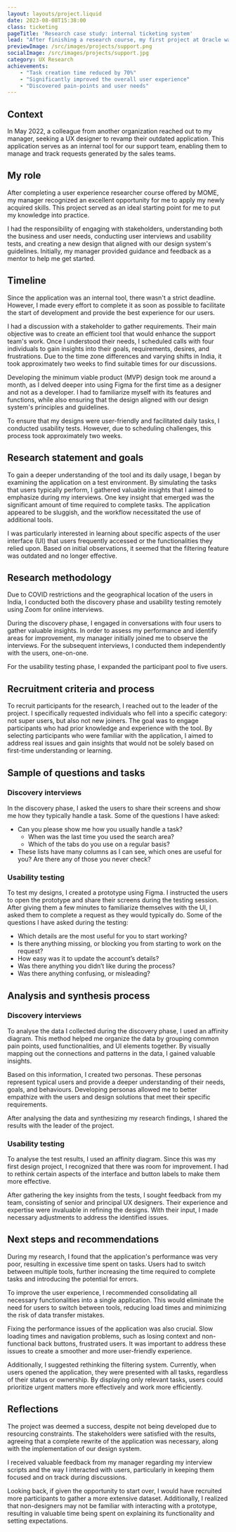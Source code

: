 ```yaml
---
layout: layouts/project.liquid
date: 2023-08-08T15:38:00
class: ticketing
pageTitle: 'Research case study: internal ticketing system'
lead: "After finishing a research course, my first project at Oracle was to study our internal ticketing system. I wanted to find out what wasn't working well and how we could make it better for everyone using it."
previewImage: /src/images/projects/support.png
socialImage: /src/images/projects/support.jpg
category: UX Research
achievements:
    - "Task creation time reduced by 70%"
    - "Significantly improved the overall user experience"
    - "Discovered pain-points and user needs"
---
```


## Context
In May 2022, a colleague from another organization reached out to my manager, seeking a UX designer to revamp their outdated application. This application serves as an internal tool for our support team, enabling them to manage and track requests generated by the sales teams.

## My role
After completing a user experience researcher course offered by MOME, my manager recognized an excellent opportunity for me to apply my newly acquired skills. This project served as an ideal starting point for me to put my knowledge into practice.

I had the responsibility of engaging with stakeholders, understanding both the business and user needs, conducting user interviews and usability tests, and creating a new design that aligned with our design system's guidelines. Initially, my manager provided guidance and feedback as a mentor to help me get started.

## Timeline
Since the application was an internal tool, there wasn't a strict deadline. However, I made every effort to complete it as soon as possible to facilitate the start of development and provide the best experience for our users.

I had a discussion with a stakeholder to gather requirements. Their main objective was to create an efficient tool that would enhance the support team's work. Once I understood their needs, I scheduled calls with four individuals to gain insights into their goals, requirements, desires, and frustrations. Due to the time zone differences and varying shifts in India, it took approximately two weeks to find suitable times for our discussions.

Developing the minimum viable product (MVP) design took me around a month, as I delved deeper into using Figma for the first time as a designer and not as a developer. I had to familiarize myself with its features and functions, while also ensuring that the design aligned with our design system's principles and guidelines.

To ensure that my designs were user-friendly and facilitated daily tasks, I conducted usability tests. However, due to scheduling challenges, this process took approximately two weeks.

## Research statement and goals
To gain a deeper understanding of the tool and its daily usage, I began by examining the application on a test environment. By simulating the tasks that users typically perform, I gathered valuable insights that I aimed to emphasize during my interviews. One key insight that emerged was the significant amount of time required to complete tasks. The application appeared to be sluggish, and the workflow necessitated the use of additional tools.

I was particularly interested in learning about specific aspects of the user interface (UI) that users frequently accessed or the functionalities they relied upon. Based on initial observations, it seemed that the filtering feature was outdated and no longer effective.

## Research methodology
Due to COVID restrictions and the geographical location of the users in India, I conducted both the discovery phase and usability testing remotely using Zoom for online interviews.

During the discovery phase, I engaged in conversations with four users to gather valuable insights. In order to assess my performance and identify areas for improvement, my manager initially joined me to observe the interviews. For the subsequent interviews, I conducted them independently with the users, one-on-one.

For the usability testing phase, I expanded the participant pool to five users. 

## Recruitment criteria and process
To recruit participants for the research, I reached out to the leader of the project. I specifically requested individuals who fell into a specific category: not super users, but also not new joiners. The goal was to engage participants who had prior knowledge and experience with the tool. By selecting participants who were familiar with the application, I aimed to address real issues and gain insights that would not be solely based on first-time understanding or learning.

## Sample of questions and tasks

### Discovery interviews
In the discovery phase, I asked the users to share their screens and show me how they typically handle a task.
Some of the questions I have asked:
-	Can you please show me how you usually handle a task?
    - When was the last time you used the search area?
    - Which of the tabs do you use on a regular basis?
-	These lists have many columns as I can see, which ones are useful for you? Are there any of those you never check?

### Usability testing
To test my designs, I created a prototype using Figma. I instructed the users to open the prototype and share their screens during the testing session. After giving them a few minutes to familiarize themselves with the UI, I asked them to complete a request as they would typically do.
Some of the questions I have asked during the testing: 
-	Which details are the most useful for you to start working?
-	Is there anything missing, or blocking you from starting to work on the request?
-	How easy was it to update the account’s details?
-	Was there anything you didn’t like during the process? 
-	Was there anything confusing, or misleading? 

## Analysis and synthesis process

### Discovery interviews
To analyse the data I collected during the discovery phase, I used an affinity diagram. This method helped me organize the data by grouping common pain points, used functionalities, and UI elements together. By visually mapping out the connections and patterns in the data, I gained valuable insights.

Based on this information, I created two personas. These personas represent typical users and provide a deeper understanding of their needs, goals, and behaviours. Developing personas allowed me to better empathize with the users and design solutions that meet their specific requirements.

After analysing the data and synthesizing my research findings, I shared the results with the leader of the project. 

### Usability testing
To analyse the test results, I used an affinity diagram. Since this was my first design project, I recognized that there was room for improvement. I had to rethink certain aspects of the interface and button labels to make them more effective.

After gathering the key insights from the tests, I sought feedback from my team, consisting of senior and principal UX designers. Their experience and expertise were invaluable in refining the designs. With their input, I made necessary adjustments to address the identified issues.

## Next steps and recommendations
During my research, I found that the application's performance was very poor, resulting in excessive time spent on tasks. Users had to switch between multiple tools, further increasing the time required to complete tasks and introducing the potential for errors.

To improve the user experience, I recommended consolidating all necessary functionalities into a single application. This would eliminate the need for users to switch between tools, reducing load times and minimizing the risk of data transfer mistakes.

Fixing the performance issues of the application was also crucial. Slow loading times and navigation problems, such as losing context and non-functional back buttons, frustrated users. It was important to address these issues to create a smoother and more user-friendly experience.

Additionally, I suggested rethinking the filtering system. Currently, when users opened the application, they were presented with all tasks, regardless of their status or ownership. By displaying only relevant tasks, users could prioritize urgent matters more effectively and work more efficiently.

## Reflections
The project was deemed a success, despite not being developed due to resourcing constraints. The stakeholders were satisfied with the results, agreeing that a complete rewrite of the application was necessary, along with the implementation of our design system.

I received valuable feedback from my manager regarding my interview scripts and the way I interacted with users, particularly in keeping them focused and on track during discussions.

Looking back, if given the opportunity to start over, I would have recruited more participants to gather a more extensive dataset. Additionally, I realized that non-designers may not be familiar with interacting with a prototype, resulting in valuable time being spent on explaining its functionality and setting expectations. 
